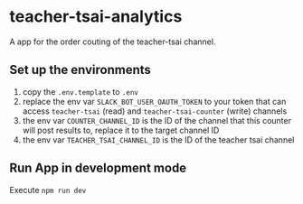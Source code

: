 # teacher-tsai-analytics

A app for the order couting of the teacher-tsai channel.

## Set up the environments

1. copy the `.env.template` to `.env`
2. replace the env var `SLACK_BOT_USER_OAUTH_TOKEN` to your token that can access `teacher-tsai` (read) and `teacher-tsai-counter` (write) channels
3. the env var `COUNTER_CHANNEL_ID` is the ID of the channel that this counter will post results to, replace it to the target channel ID
4. the env var `TEACHER_TSAI_CHANNEL_ID` is the ID of the teacher tsai channel

## Run App in development mode

Execute `npm run dev`
